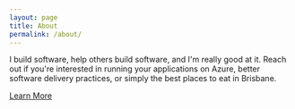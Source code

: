 ```yaml
---
layout: page
title: About
permalink: /about/
---
```


I build software, help others build software, and I'm really good at it. Reach out if you're interested in running your applications on Azure, better software delivery practices, or simply the best places to eat in Brisbane.

[Learn More](https://www.drewrobson.consulting/)
